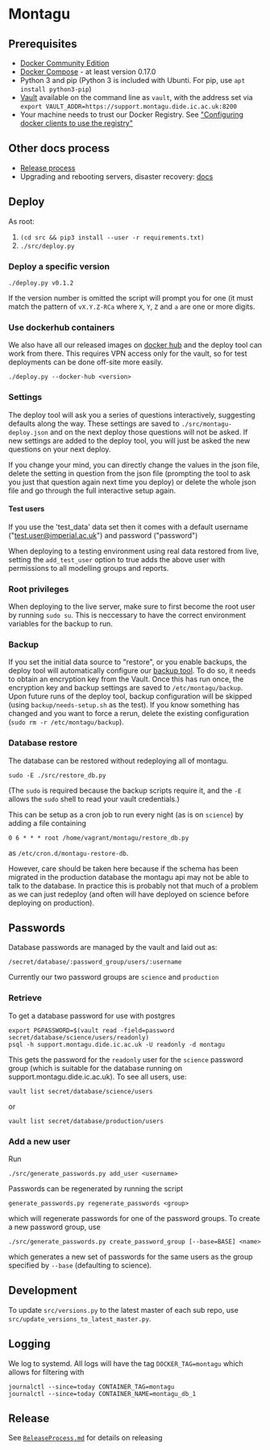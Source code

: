 # Montagu
## Prerequisites
* [Docker Community Edition](https://docs.docker.com/engine/installation/) 
* [Docker Compose](https://docs.docker.com/compose/install/) - at least version 0.17.0
* Python 3 and pip (Python 3 is included with Ubunti. For pip, use `apt install python3-pip`)
* [Vault](https://www.vaultproject.io/downloads.html) available on the command line as `vault`, with the address set via `export VAULT_ADDR=https://support.montagu.dide.ic.ac.uk:8200`
* Your machine needs to trust our Docker Registry. See 
  ["Configuring docker clients to use the registry"](https://github.com/vimc/montagu-ci#configuring-docker-clients-to-use-the-registry)

## Other docs process
* [Release process](ReleaseProcess.md)
* Upgrading and rebooting servers, disaster recovery: [docs](https://github.com/vimc/montagu-machine/tree/master/docs/)

## Deploy
As root:

1. `(cd src && pip3 install --user -r requirements.txt)`
2. `./src/deploy.py`

### Deploy a specific version

```
./deploy.py v0.1.2
```

If the version number is omitted the script will prompt you for one (it must match the pattern of `vX.Y.Z-RCa` where `X`, `Y`, `Z` and `a` are one or more digits.

### Use dockerhub containers
We also have all our released images on [docker hub](https://hub.docker.com/u/vimc/dashboard/) and the deploy tool can work from there.  This requires VPN access only for the vault, so for test deployments can be done off-site more easily.

```
./deploy.py --docker-hub <version>
```

### Settings
The deploy tool will ask you a series of questions interactively, suggesting
defaults along the way. These settings are saved to `./src/montagu-deploy.json`
and on the next deploy those questions will not be asked. If new settings are
added to the deploy tool, you will just be asked the new questions on your next
deploy.

If you change your mind, you can directly change the values in the json file,
delete the setting in question from the json file (prompting the tool to ask
you just that question again next time you deploy) or delete the whole json file
and go through the full interactive setup again.

#### Test users
If you use the 'test_data' data set then it comes with a default username 
("test.user@imperial.ac.uk") and password ("password")

When deploying to a testing environment using real data restored from live, 
setting the `add_test_user` option to true adds the above user with permissions 
to all modelling groups and reports.

### Root privileges
When deploying to the live server, make sure to first become the root user by 
running `sudo su`. This is neccessary to have the correct environment variables 
for the backup to run.

### Backup
If you set the initial data source to "restore", or you enable backups, the 
deploy tool will automatically configure our 
[backup tool](https://github.com/vimc/montagu-backup). To do so, it needs to
obtain an encryption key from the Vault. Once this has run once, the encryption
key and backup settings are saved to `/etc/montagu/backup`. Upon future runs of
the deploy tool, backup configuration will be skipped (using 
`backup/needs-setup.sh` as the test). If you know something has changed and you
want to force a rerun, delete the existing configuration 
(`sudo rm -r /etc/montagu/backup`).

### Database restore

The database can be restored without redeploying all of montagu.

```
sudo -E ./src/restore_db.py
```

(The `sudo` is required because the backup scripts require it, and the `-E` allows the `sudo` shell to read your vault credentials.)

This can be setup as a cron job to run every night (as is on `science`) by adding a file containing

```
0 6 * * * root /home/vagrant/montagu/restore_db.py
```

as `/etc/cron.d/montagu-restore-db`.

However, care should be taken here because if the schema has been migrated in the production database the montagu api may not be able to talk to the database.  In practice this is probably not that much of a problem as we can just redeploy (and often will have deployed on science before deploying on production).

## Passwords

Database passwords are managed by the vault and laid out as:

```
/secret/database/:password_group/users/:username
```

Currently our two password groups are `science` and `production`

### Retrieve

To get a database password for use with postgres

```
export PGPASSWORD=$(vault read -field=password secret/database/science/users/readonly)
psql -h support.montagu.dide.ic.ac.uk -U readonly -d montagu
```

This gets the password for the `readonly` user for the `science` password group (which is suitable for the database running on support.montagu.dide.ic.ac.uk). To see all users, use:

```
vault list secret/database/science/users
```

or

```
vault list secret/database/production/users
```

### Add a new user

Run

```
./src/generate_passwords.py add_user <username>
```

Passwords can be regenerated by running the script

```
generate_passwords.py regenerate_passwords <group>
```

which will regenerate passwords for one of the password groups.  To create a new password group, use

```
./src/generate_passwords.py create_password_group [--base=BASE] <name>
```

which generates a new set of passwords for the same users as the group specified by `--base` (defaulting to science).

## Development
To update `src/versions.py` to the latest master of each sub repo, use 
`src/update_versions_to_latest_master.py`.

## Logging

We log to systemd.  All logs will have the tag `DOCKER_TAG=montagu` which allows for filtering with

```
journalctl --since=today CONTAINER_TAG=montagu
journalctl --since=today CONTAINER_NAME=montagu_db_1
```

## Release

See [`ReleaseProcess.md`](ReleaseProcess.md) for details on releasing
